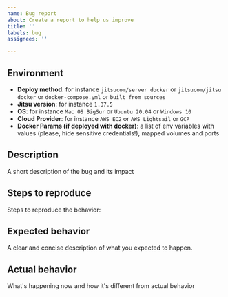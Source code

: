 ```yaml
---
name: Bug report
about: Create a report to help us improve
title: ''
labels: bug
assignees: ''

---
```


## Environment

- **Deploy method**: for instance `jitsucom/server docker` or `jitsucom/jitsu docker` or `docker-compose.yml` or `built from sources`
- **Jitsu version**:  for instance `1.37.5`
- **OS**: for instance `Mac OS BigSur` or `Ubuntu 20.04` or `Windows 10`
- **Cloud Provider**: for instance `AWS EC2` or `AWS Lightsail` or `GCP`
- **Docker Params (if deployed with docker)**: a list of env variables with values (please, hide sensitive credentials!), mapped volumes and ports

## Description
A short description of the bug and its impact

## Steps to reproduce

Steps to reproduce the behavior:

## Expected behavior

A clear and concise description of what you expected to happen.

## Actual behavior

What's happening now and how it's different from actual behavior

